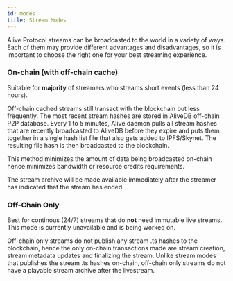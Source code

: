 ```yaml
---
id: modes
title: Stream Modes
---
```


Alive Protocol streams can be broadcasted to the world in a variety of ways. Each of them may provide different advantages and disadvantages, so it is important to choose the right one for your best streaming experience.

### On-chain (with off-chain cache)

Suitable for **majority** of streamers who streams short events (less than 24 hours).

Off-chain cached streams still transact with the blockchain but less frequently. The most recent stream hashes are stored in AliveDB off-chain P2P database. Every 1 to 5 minutes, Alive daemon pulls all stream hashes that are recently broadcasted to AliveDB before they expire and puts them together in a single hash list file that also gets added to IPFS/Skynet. The resulting file hash is then broadcasted to the blockchain.

This method minimizes the amount of data being broadcasted on-chain hence minimizes bandwidth or resource credits requirements.

The stream archive will be made available immediately after the streamer has indicated that the stream has ended.

### Off-Chain Only

Best for continous (24/7) streams that do **not** need immutable live streams. This mode is currently unavailable and is being worked on.

Off-chain only streams do not publish any stream .ts hashes to the blockchain, hence the only on-chain transactions made are stream creation, stream metadata updates and finalizing the stream. Unlike stream modes that publishes the stream .ts hashes on-chain, off-chain only streams do not have a playable stream archive after the livestream.
